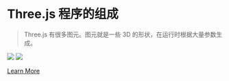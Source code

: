 # Three.js 程序的组成
> Three.js 有很多图元。图元就是一些 3D 的形状，在运行时根据大量参数生成。
<div grid="~ cols-2 gap-4" m="-t-2">
    <img border="rounded" src="/images/compose.png">
    <img border="rounded" src="/images/compose2.png" :width="350"> 
</div>

[Learn More](https://threejs.org/manual/#zh/primitives)
